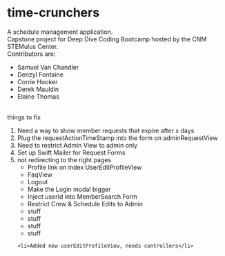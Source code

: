 # time-crunchers
A schedule management application. <br>
Capstone project for Deep Dive Coding Bootcamp hosted by the CNM STEMulus Center.<br>
Contributors are:
<ul>
    <li>Samuel Van Chandler</li>
    <li>Denzyl Fontaine</li>
    <li>Corrie Hooker</li>
    <li>Derek Mauldin</li>
    <li>Elaine Thomas</li>
</ul>

<br>
things to fix
<ol>
    <li>Need a way to show member requests that expire after x days</li>
    <li>Plug the requestActionTimeStamp into the form on adminRequestView</li>
    <li>Need to restrict Admin View to admin only</li>
    <li>Set up Swift Mailer for Request Forms</li>
    <li>not redirecting to the right pages
        <ul>
        <li>Profile link on index UserEditProfileView</li>
        <li>FaqView</li>
        <li>Logout</li>
        <li>Make the Login modal bigger</li>
        <li>Inject userId into MemberSearch Form</li>
        <li>Restrict Crew & Schedule Edits to Admin</li>
        <li>stuff</li>
        <li>stuff</li>
        <li>stuff</li>
        <li>stuff</li>
        </ul>
  
    <li>Added new userEditProfileView, needs controllers</li>
</ol>